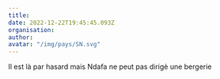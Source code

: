 ```yaml
---
title: 
date: 2022-12-22T19:45:45.093Z
organisation: 
author: 
avatar: "/img/pays/SN.svg"
---
```


Il est là par hasard mais Ndafa ne peut pas dirigè une bergerie